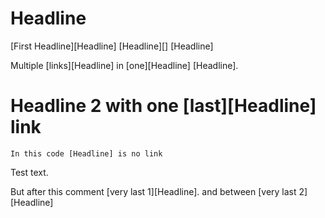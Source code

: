 # Headline

[First Headline][Headline]
[Headline][]
[Headline]

Multiple [links][Headline] in [one][Headline] [Headline].

# Headline 2 with one [last][Headline] link

    In this code [Headline] is no link

Test <!-- And not in this [Headline] comment --> text.
<!--
--> But after this comment [very last 1][Headline].
<!--
comment --> and between [very last 2][Headline] <!-- more
comment -->